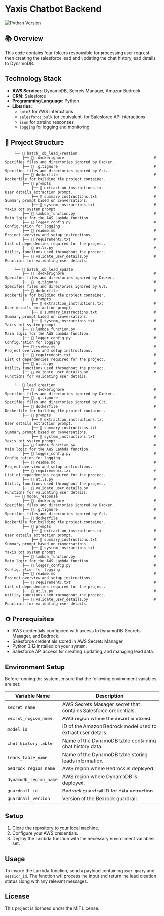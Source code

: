 # Yaxis Chatbot Backend

![Python Version](https://img.shields.io/badge/python-3.12-blue)

## 📚 Overview
This code contains four folders responsible for processing user request, then creating the salesforce lead and updating the chat history,lead details to DynamoDB.


## Technology Stack

- **AWS Services**: DynamoDB, Secrets Manager, Amazon Bedrock
- **CRM**: Salesforce
- **Programming Language**: Python
- **Libraries**: 
  - `boto3` for AWS interactions
  - `salesforce_bulk` (or equivalent) for Salesforce API interactions
  - `json` for parsing responses
  - `logging` for logging and monitoring
  
## 📂 Project Structure

```
	└── 📁 batch_job_lead_creation 
		├── 📄 .dockerignore 										# Specifies files and directories ignored by Docker. 
		├── 📄 .gitignore 											# Specifies files and directories ignored by Git. 
		├── 📄 dockerfile 											# Dockerfile for building the project container. 
		├── 📁 prompts 											
			├── 📄 extraction_instructions.txt                  		# User details extraction prompt.
			├── 📄 summary_instructions.txt                     		# Summary prompt based on conversations.	
			├── 📄 system_instructions.txt                      		# Yaxis bot system prompt
		├── 📄 lambda_function.py 									# Main logic for the AWS Lambda function. 
		├── 📄 logger_config.py 										# Configuration for logging. 
		├── 📄 readme.md 											# Project overview and setup instructions. 
		├── 📄 requirements.txt 										# List of dependencies required for the project. 
		├── 📄 utils.py												# Utility functions used throughout the project.
		├── 📄 validate_user_details.py 								# Functions for validating user details.
		
	└── 📁 batch_job_lead_update
		├── 📄 .dockerignore 										# Specifies files and directories ignored by Docker. 
		├── 📄 .gitignore 											# Specifies files and directories ignored by Git. 
		├── 📄 dockerfile 											# Dockerfile for building the project container. 
		├── 📁 prompts 											
			├── 📄 extraction_instructions.txt                  		# User details extraction prompt.
			├── 📄 summary_instructions.txt                     		# Summary prompt based on conversations.	
			├── 📄 system_instructions.txt                      		# Yaxis bot system prompt
		├── 📄 lambda_function.py 									# Main logic for the AWS Lambda function. 
		├── 📄 logger_config.py 										# Configuration for logging. 
		├── 📄 readme.md 											# Project overview and setup instructions. 
		├── 📄 requirements.txt 										# List of dependencies required for the project. 
		├── 📄 utils.py												# Utility functions used throughout the project.
		├── 📄 validate_user_details.py 								# Functions for validating user details.		

	└── 📁 lead_creation
		├── 📄 .dockerignore 										# Specifies files and directories ignored by Docker. 
		├── 📄 .gitignore 											# Specifies files and directories ignored by Git. 
		├── 📄 dockerfile 											# Dockerfile for building the project container. 
		├── 📁 prompts 											
			├── 📄 extraction_instructions.txt                  		# User details extraction prompt.
			├── 📄 summary_instructions.txt                     		# Summary prompt based on conversations.	
			├── 📄 system_instructions.txt                      		# Yaxis bot system prompt
		├── 📄 lambda_function.py 									# Main logic for the AWS Lambda function. 
		├── 📄 logger_config.py 										# Configuration for logging. 
		├── 📄 readme.md 											# Project overview and setup instructions. 
		├── 📄 requirements.txt 										# List of dependencies required for the project. 
		├── 📄 utils.py												# Utility functions used throughout the project.
		├── 📄 validate_user_details.py 								# Functions for validating user details.
	└── 📁 model_response
		├── 📄 .dockerignore 										# Specifies files and directories ignored by Docker. 
		├── 📄 .gitignore 											# Specifies files and directories ignored by Git. 
		├── 📄 dockerfile 											# Dockerfile for building the project container. 
		├── 📁 prompts 											
			├── 📄 extraction_instructions.txt                  		# User details extraction prompt.
			├── 📄 summary_instructions.txt                     		# Summary prompt based on conversations.	
			├── 📄 system_instructions.txt                      		# Yaxis bot system prompt
		├── 📄 lambda_function.py 									# Main logic for the AWS Lambda function. 
		├── 📄 logger_config.py 										# Configuration for logging. 
		├── 📄 readme.md 											# Project overview and setup instructions. 
		├── 📄 requirements.txt 										# List of dependencies required for the project. 
		├── 📄 utils.py												# Utility functions used throughout the project.
		├── 📄 validate_user_details.py 								# Functions for validating user details.		
```

## ⚙️ Prerequisites

- AWS credentials configured with access to DynamoDB, Secrets Manager, and Bedrock.
- Salesforce credentials stored in AWS Secrets Manager.
- Python 3.12 installed on your system.
- Salesforce API access for creating, updating, and managing lead data.

## Environment Setup

Before running the system, ensure that the following environment variables are set:

| Variable Name          | Description                                                       |
|------------------------|-------------------------------------------------------------------|
| `secret_name`           | AWS Secrets Manager secret that contains Salesforce credentials.  |
| `secret_region_name`    | AWS region where the secret is stored.                           |
| `model_id`              | ID of the Amazon Bedrock model used to extract user details.      |
| `chat_history_table`    | Name of the DynamoDB table containing chat history data.         |
| `leads_table_name`      | Name of the DynamoDB table storing leads information.            |
| `bedrock_region_name`   | AWS region where Bedrock is deployed.                            |
| `dynamodb_region_name`  | AWS region where DynamoDB is deployed.                           |
| `guardrail_id`          | Bedrock guardrail ID for data extraction.                        |
| `guardrail_version`     | Version of the Bedrock guardrail.                                |



## Setup

1. Clone the repository to your local machine.
2. Configure your AWS credentials.
3. Deploy the Lambda function with the necessary environment variables set.

## Usage

To invoke the Lambda function, send a payload containing `user_query` and `session_id`. The function will process the input and return the lead creation status along with any relevant messages.

## License

This project is licensed under the MIT License.
